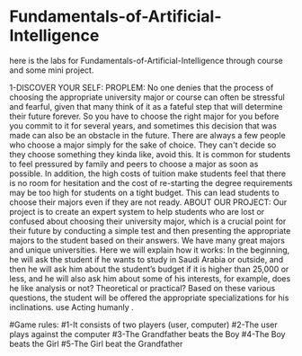 # Fundamentals-of-Artificial-Intelligence
here is the labs for Fundamentals-of-Artificial-Intelligence through course and some mini project.



1-DISCOVER YOUR SELF:
PROPLEM:
No one denies that the process of choosing the appropriate university major or course can often be stressful and fearful, given that many think of it as a fateful step that will determine their future forever. So you have to choose the right major for you before you commit to it for several years, and sometimes this decision that was made can also be an obstacle in the future. There are always a few people who choose a major simply for the sake of choice. They can't decide so they choose something they kinda like, avoid this. It is common for students to feel pressured by family and peers to choose a major as soon as possible. In addition, the high costs of tuition make students feel that there is no room for hesitation and the cost of re-starting the degree requirements may be too high for students on a tight budget. This can lead students to choose their majors even if they are not ready.
ABOUT OUR PROJECT:
Our project is to create an expert system to help students who are lost or confused about choosing
their university major, which is a crucial point for their future by conducting a simple test and then presenting the appropriate majors to the student
based on their answers. We have many great majors and unique universities.
Here we will explain how it works:
In the beginning, he will ask the student if he wants to study in Saudi Arabia or outside, and then he will ask him about the student’s budget if it is higher than 25,000 or less, and he will also ask him about some of his interests, for example, does he like analysis or not? Theoretical or practical? Based on these various questions, the student will be offered the appropriate specializations for his inclinations. use Acting humanly .



#Game rules: #1-It consists of two players (user, computer) #2-The user plays against the computer #3-The Grandfather beats the Boy #4-The Boy beats the Girl #5-The Girl beat the Grandfather
